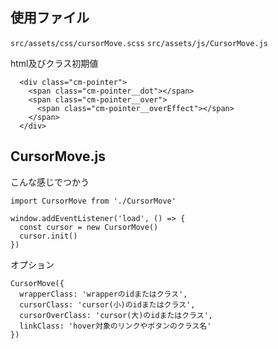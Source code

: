 ## 使用ファイル
  `src/assets/css/cursorMove.scss`
  `src/assets/js/CursorMove.js`

  html及びクラス初期値

  ```
    <div class="cm-pointer">
      <span class="cm-pointer__dot"></span>
      <span class="cm-pointer__over">
        <span class="cm-pointer__overEffect"></span>
      </span>
    </div>
  ```

## CursorMove.js

こんな感じでつかう

```
import CursorMove from './CursorMove'

window.addEventListener('load', () => {
  const cursor = new CursorMove()
  cursor.init()
})
```

オプション

```
CursorMove({
  wrapperClass: 'wrapperのidまたはクラス',
  cursorClass: 'cursor(小)のidまたはクラス',
  cursorOverClass: 'cursor(大)のidまたはクラス',
  linkClass: 'hover対象のリンクやボタンのクラス名'
})
```
